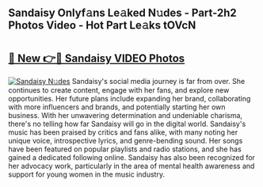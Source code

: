 ## Sandaisy Onlyf𝚊ns Le𝚊ked N𝚞des - Part-2h2 Photos Video - Hot Part Le𝚊ks tOVcN

# <h2><a href="http://ab33562.deff.icu/?id=Sandaisy">🔗 New 👉🔴 Sandaisy VIDEO Photos</a></h2>

[![Sandaisy N𝚞des](https://i.imgur.com/rIISA9y.gif)](http://ab33562.deff.icu/?id=Sandaisy)
Sandaisy's social media journey is far from over. She continues to create content, engage with her fans, and explore new opportunities. Her future plans include expanding her brand, collaborating with more influencers and brands, and potentially starting her own business. With her unwavering determination and undeniable charisma, there's no telling how far Sandaisy will go in the digital world. Sandaisy's music has been praised by critics and fans alike, with many noting her unique voice, introspective lyrics, and genre-bending sound. Her songs have been featured on popular playlists and radio stations, and she has gained a dedicated following online. Sandaisy has also been recognized for her advocacy work, particularly in the area of mental health awareness and support for young women in the music industry.
